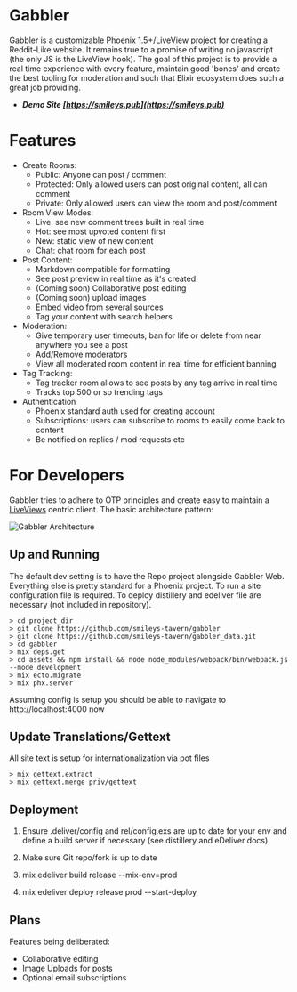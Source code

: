# Gabbler

Gabbler is a customizable Phoenix 1.5+/LiveView project for creating a Reddit-Like website. It remains true to a promise of writing no javascript (the only JS is the LiveView hook). The goal of this project is to provide a real time experience with every feature, maintain good 'bones' and create the best tooling for moderation and such that Elixir ecosystem does such a great job providing.

- ***Demo Site [https://smileys.pub](https://smileys.pub)***

# Features

- Create Rooms:
  - Public: Anyone can post / comment
  - Protected: Only allowed users can post original content, all can comment
  - Private: Only allowed users can view the room and post/comment
- Room View Modes:
  - Live: see new comment trees built in real time
  - Hot: see most upvoted content first
  - New: static view of new content
  - Chat: chat room for each post
- Post Content:
  - Markdown compatible for formatting
  - See post preview in real time as it's created
  - (Coming soon) Collaborative post editing
  - (Coming soon) upload images
  - Embed video from several sources
  - Tag your content with search helpers
- Moderation:
  - Give temporary user timeouts, ban for life or delete from near anywhere you see a post
  - Add/Remove moderators
  - View all moderated room content in real time for efficient banning
- Tag Tracking:
  - Tag tracker room allows to see posts by any tag arrive in real time
  - Tracks top 500 or so trending tags
- Authentication
  - Phoenix standard auth used for creating account
  - Subscriptions: users can subscribe to rooms to easily come back to content
  - Be notified on replies / mod requests etc

# For Developers

Gabbler tries to adhere to OTP principles and create easy to maintain a [LiveViews](https://hexdocs.pm/phoenix_live_view/Phoenix.LiveView.html) centric client. The basic architecture pattern:

![Gabbler Architecture](https://res.cloudinary.com/smileys/image/upload/v1594734890/gabbler_architecture_xboelg.jpg "Gabbler Architecture")

## Up and Running

The default dev setting is to have the Repo project alongside Gabbler Web. Everything else is pretty standard for a Phoenix project. To run a site configuration file is required. To deploy distillery and edeliver file are necessary (not included in repository).

```
> cd project_dir
> git clone https://github.com/smileys-tavern/gabbler
> git clone https://github.com/smileys-tavern/gabbler_data.git
> cd gabbler
> mix deps.get
> cd assets && npm install && node node_modules/webpack/bin/webpack.js --mode development
> mix ecto.migrate
> mix phx.server
```

Assuming config is setup you should be able to navigate to http://localhost:4000 now


## Update Translations/Gettext

All site text is setup for internationalization via pot files

```
> mix gettext.extract
> mix gettext.merge priv/gettext
```

## Deployment

1. Ensure .deliver/config and rel/config.exs are up to date for your env and define a build server if necessary (see distillery and eDeliver docs)

2. Make sure Git repo/fork is up to date

3. mix edeliver build release --mix-env=prod

4. mix edeliver deploy release prod --start-deploy

## Plans

Features being deliberated:

- Collaborative editing
- Image Uploads for posts
- Optional email subscriptions
